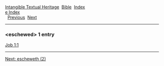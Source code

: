 [Intangible Textual Heritage](../../index)  [Bible](../index) 
[Index](index)   
[e Index](_e_)  
  [Previous](c03837)  [Next](c03839) 

------------------------------------------------------------------------

### &lt;eschewed&gt; 1 entry

[Job 1:1](../kjv/job001.htm#001)  

------------------------------------------------------------------------

[Next: escheweth (2)](c03839)
